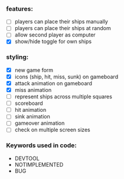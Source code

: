 ### features:
- [ ] players can place their ships manually
- [ ] players can place their ships at random
- [ ] allow second player as computer
- [x] show/hide toggle for own ships

### styling:
- [x] new game form
- [x] icons (ship, hit, miss, sunk) on gameboard
- [x] attack animation on gameboard
- [x] miss animation
- [ ] represent ships across multiple squares
- [ ] scoreboard
- [ ] hit animation
- [ ] sink animation
- [ ] gameover animation
- [ ] check on multiple screen sizes

### Keywords used in code:
- DEVTOOL
- NOTIMPLEMENTED
- BUG